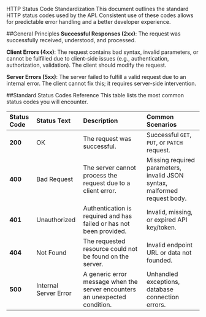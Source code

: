 HTTP Status Code Standardization
This document outlines the standard HTTP status codes used by the API. Consistent use of these codes allows for predictable error handling and a better developer experience.

##General Principles
**Successful Responses (2xx)**: The request was successfully received, understood, and processed.

**Client Errors (4xx)**: The request contains bad syntax, invalid parameters, or cannot be fulfilled due to client-side issues (e.g., authentication, authorization, validation). The client should modify the request.

**Server Errors (5xx)**: The server failed to fulfill a valid request due to an internal error. The client cannot fix this; it requires server-side intervention.

##Standard Status Codes Reference
This table lists the most common status codes you will encounter.

| Status Code | Status Text | Description | Common Scenarios |
| :---------- | :---------- | :---------- | :--------------- |
| **200** | OK | The request was successful. | Successful `GET`, `PUT`, or `PATCH` request. |
| **400** | Bad Request | The server cannot process the request due to a client error. | Missing required parameters, invalid JSON syntax, malformed request body. |
| **401** | Unauthorized | Authentication is required and has failed or has not been provided. | Invalid, missing, or expired API key/token. |
| **404** | Not Found | The requested resource could not be found on the server. | Invalid endpoint URL or data not founded. |
| **500** | Internal Server Error | A generic error message when the server encounters an unexpected condition. | Unhandled exceptions, database connection errors. |
